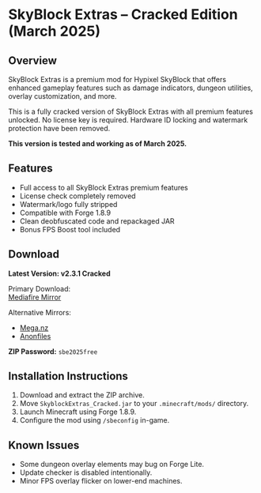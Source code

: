 # SkyBlock Extras – Cracked Edition (March 2025)

## Overview

SkyBlock Extras is a premium mod for Hypixel SkyBlock that offers enhanced gameplay features such as damage indicators, dungeon utilities, overlay customization, and more.

This is a fully cracked version of SkyBlock Extras with all premium features unlocked. No license key is required. Hardware ID locking and watermark protection have been removed.

**This version is tested and working as of March 2025.**

## Features

- Full access to all SkyBlock Extras premium features
- License check completely removed
- Watermark/logo fully stripped
- Compatible with Forge 1.8.9
- Clean deobfuscated code and repackaged JAR
- Bonus FPS Boost tool included

## Download

**Latest Version: v2.3.1 Cracked**

Primary Download:  
[Mediafire Mirror](https://example.com/download)

Alternative Mirrors:  
- [Mega.nz](https://example.com/mega)  
- [Anonfiles](https://example.com/anonfiles)

**ZIP Password:** `sbe2025free`

## Installation Instructions

1. Download and extract the ZIP archive.
2. Move `SkyblockExtras_Cracked.jar` to your `.minecraft/mods/` directory.
3. Launch Minecraft using Forge 1.8.9.
4. Configure the mod using `/sbeconfig` in-game.

## Known Issues

- Some dungeon overlay elements may bug on Forge Lite.
- Update checker is disabled intentionally.
- Minor FPS overlay flicker on lower-end machines.
